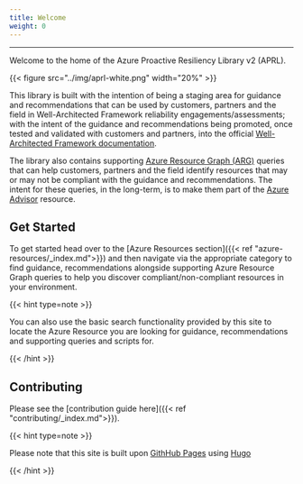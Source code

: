 ```yaml
---
title: Welcome
weight: 0
---
```


---

Welcome to the home of the Azure Proactive Resiliency Library v2 (APRL).

{{< figure src="../img/aprl-white.png" width="20%" >}}

This library is built with the intention of being a staging area for guidance and recommendations that can be used by customers, partners and the field in Well-Architected Framework reliability engagements/assessments; with the intent of the guidance and recommendations being promoted, once tested and validated with customers and partners, into the official [Well-Architected Framework documentation](https://aka.ms/waf).

The library also contains supporting [Azure Resource Graph (ARG)](https://learn.microsoft.com/azure/governance/resource-graph/overview) queries that can help customers, partners and the field identify resources that may or may not be compliant with the guidance and recommendations. The intent for these queries, in the long-term, is to make them part of the [Azure Advisor](https://learn.microsoft.com/azure/advisor/advisor-overview) resource.

## Get Started

To get started head over to the [Azure Resources section]({{< ref "azure-resources/_index.md">}}) and then navigate via the appropriate category to find guidance, recommendations alongside supporting Azure Resource Graph queries to help you discover compliant/non-compliant resources in your environment.

{{< hint type=note >}}

You can also use the basic search functionality provided by this site to locate the Azure Resource you are looking for guidance, recommendations and supporting queries and scripts for.

{{< /hint >}}

## Contributing

Please see the [contribution guide here]({{< ref "contributing/_index.md">}}).

{{< hint type=note >}}

Please note that this site is built upon [GithHub Pages](https://pages.github.com) using [Hugo](https://gohugo.io/)

{{< /hint >}}
